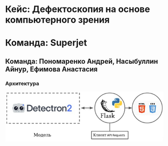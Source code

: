# Кейс: Дефектоскопия на основе компьютерного зрения
# Команда: Superjet
## Команда: Пономаренко Андрей, Насыбуллин Айнур, Ефимова Анастасия
### Архитектура
![alt text](./architecture.jpg)
